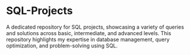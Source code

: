 # SQL-Projects
A dedicated repository for SQL projects, showcasing a variety of queries and solutions across basic, intermediate, and advanced levels. This repository highlights my expertise in database management, query optimization, and problem-solving using SQL.
